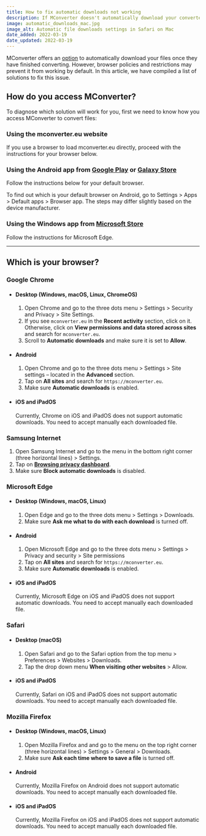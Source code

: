```yaml
---
title: How to fix automatic downloads not working
description: If MConverter doesn't automatically download your converted files, here are some potential solutions.
image: automatic_downloads_mac.jpg
image_alt: Automatic file downloads settings in Safari on Mac
date_added: 2022-03-19
date_updated: 2022-03-19
---
```


MConverter offers an [option](#options) to automatically download your files once they have finished converting. However, browser policies and restrictions may prevent it from working by default. In this article, we have compiled a list of solutions to fix this issue.

## How do you access MConverter?

To diagnose which solution will work for you, first we need to know how you access MConverter to convert files:

### Using the mconverter.eu website

If you use a browser to load mconverter.eu directly, proceed with the instructions for your browser below.

### Using the Android app from [Google Play](https://play.google.com/store/apps/details?id=eu.mconverter.twa) or [Galaxy Store](https://galaxy.store/mconv)

Follow the instructions below for your default browser.

To find out which is your default browser on Android, go to Settings > Apps > Default apps > Browser app. The steps may differ slightly based on the device manufacturer.

### Using the Windows app from [Microsoft Store](https://www.microsoft.com/store/apps/9N4F69HXK2LP)

Follow the instructions for Microsoft Edge.

---

## Which is your browser?

### Google Chrome

* #### Desktop (Windows, macOS, Linux, ChromeOS)

    1. Open Chrome and go to the three dots menu > Settings > Security and Privacy > Site Settings.
    2. If you see `mconverter.eu` in the **Recent activity** section, click on it.<br>Otherwise, click on **View permissions and data stored across sites** and search for `mconverter.eu`.
    3. Scroll to **Automatic downloads** and make sure it is set to **Allow**.

* #### Android

    1. Open Chrome and go to the three dots menu > Settings > Site settings – located in the **Advanced** section.
    2. Tap on **All sites** and search for `https://mconverter.eu`.
    3. Make sure **Automatic downloads** is enabled.

* #### iOS and iPadOS

    Currently, Chrome on iOS and iPadOS does not support automatic downloads. You need to accept manually each downloaded file. 

### Samsung Internet

1. Open Samsung Internet and go to the menu in the bottom right corner (three horizontal lines) > Settings.
2. Tap on **[Browsing privacy dashboard](samsunginternet://settings_privacy/)**.
3. Make sure **Block automatic downloads** is disabled.

### Microsoft Edge

* #### Desktop (Windows, macOS, Linux)

    1. Open Edge and go to the three dots menu > Settings > Downloads.
    2. Make sure **Ask me what to do with each download** is turned off.

* #### Android

    1. Open Microsoft Edge and go to the three dots menu > Settings > Privacy and security > Site permissions
    2. Tap on **All sites** and search for `https://mconverter.eu`.
    3. Make sure **Automatic downloads** is enabled.

* #### iOS and iPadOS

    Currently, Microsoft Edge on iOS and iPadOS does not support automatic downloads. You need to accept manually each downloaded file. 

### Safari

* #### Desktop (macOS)

    1. Open Safari and go to the Safari option from the top menu > Preferences > Websites > Downloads.
    2. Tap the drop down menu **When visiting other websites** > Allow.

* #### iOS and iPadOS

    Currently, Safari on iOS and iPadOS does not support automatic downloads. You need to accept manually each downloaded file.  

### Mozilla Firefox

* #### Desktop (Windows, macOS, Linux)

    1. Open Mozilla Firefox and and go to the menu on the top right corner (three horizontal lines) > Settings > General > Downloads.
    2. Make sure **Ask each time where to save a file** is turned off.

* #### Android

    Currently, Mozilla Firefox on Android does not support automatic downloads. You need to accept manually each downloaded file.  

* #### iOS and iPadOS

    Currently, Mozilla Firefox on iOS and iPadOS does not support automatic downloads. You need to accept manually each downloaded file.
